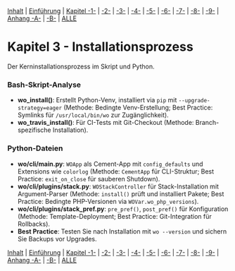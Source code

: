 [Inhalt](../install-handbook.md) | [Einführung](install-handbook-introduction.md) | [Kapitel -1-](install-handbook-chapter1.md) | [-2-](install-handbook-chapter2.md) | [-3-](install-handbook-chapter3.md) | [-4-](install-handbook-chapter4.md) | [-5-](install-handbook-chapter5.md) | [-6-](install-handbook-chapter6.md) | [-7-](install-handbook-chapter7.md) | [-8-](install-handbook-chapter8.md) | [-9-](install-handbook-chapter9.md) | [Anhang -A-](install-handbook-appendixa.md) | [-B-](install-handbook-appendixb.md) | [ALLE](install-handbook-all.md)

# Kapitel 3 - Installationsprozess

Der Kerninstallationsprozess im Skript und Python.

### Bash-Skript-Analyse
- **wo_install()**: Erstellt Python-Venv, installiert via `pip` mit `--upgrade-strategy=eager` (Methode: Bedingte Venv-Erstellung; Best Practice: Symlinks für `/usr/local/bin/wo` zur Zugänglichkeit).
- **wo_travis_install()**: Für CI-Tests mit Git-Checkout (Methode: Branch-spezifische Installation).

### Python-Dateien
- **wo/cli/main.py**: `WOApp` als Cement-App mit `config_defaults` und Extensions wie `colorlog` (Methode: `CementApp` für CLI-Struktur; Best Practice: `exit_on_close` für sauberen Shutdown).
- **wo/cli/plugins/stack.py**: `WOStackController` für Stack-Installation mit Argument-Parser (Methode: `install()` prüft und installiert Pakete; Best Practice: Bedingte PHP-Versionen via `WOVar.wo_php_versions`).
- **wo/cli/plugins/stack_pref.py**: `pre_pref()`, `post_pref()` für Konfiguration (Methode: Template-Deployment; Best Practice: Git-Integration für Rollbacks).
- **Best Practice**: Testen Sie nach Installation mit `wo --version` und sichern Sie Backups vor Upgrades.

[Inhalt](../install-handbook.md) | [Einführung](install-handbook-introduction.md) | [Kapitel -1-](install-handbook-chapter1.md) | [-2-](install-handbook-chapter2.md) | [-3-](install-handbook-chapter3.md) | [-4-](install-handbook-chapter4.md) | [-5-](install-handbook-chapter5.md) | [-6-](install-handbook-chapter6.md) | [-7-](install-handbook-chapter7.md) | [-8-](install-handbook-chapter8.md) | [-9-](install-handbook-chapter9.md) | [Anhang -A-](install-handbook-appendixa.md) | [-B-](install-handbook-appendixb.md) | [ALLE](install-handbook-all.md)
